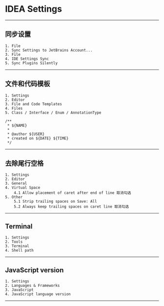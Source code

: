 # IDEA Settings
---
## 同步设置
    1. File
    2. Sync Settings to JetBrains Account...
    3. File
    4. IDE Settings Sync
    5. Sync Plugins Silently
---
## 文件和代码模板
    1. Settings
    2. Editor
    3. File and Code Templates
    4. Files
    5. Class / Interface / Enum / AnnotationType
    
    /**
     * ${NAME}
     *
     * @author ${USER}
     * created on ${DATE} ${TIME}
     */
---
## 去除尾行空格
    1. Settings
    2. Editor
    3. General
    4. Virtual Space
        4.1 Allow placement of caret after end of line 取消勾选
    5. Other
        5.1 Strip trailing spaces on Save: All
        5.2 Always keep trailing spaces on caret line 取消勾选
---
## Terminal
    1. Settings
    2. Tools
    3. Terminal
    4. Shell path
---
## JavaScript version
    1. Settings
    2. Languages & Frameworks
    3. JavaScript
    4. JavaScript language version
---